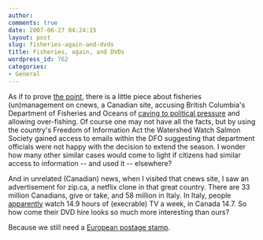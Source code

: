```yaml
---
author:
comments: true
date: 2007-06-27 04:24:15
layout: post
slug: fisheries-again-and-dvds
title: Fisheries, again, and DVDs
wordpress_id: 762
categories:
- General
---
```


As if to prove [the point](http://jeremycherfas.net/2007/06/23/fish-farmers/), there is a little piece about fisheries (un)management on cnews, a Canadian site, accusing British Columbia's Department of Fisheries and Oceans of [caving to political pressure](http://cnews.canoe.ca/CNEWS/Science/2007/06/26/4291752-sun.html) and allowing over-fishing. Of course one may not have all the facts, but by using the country's Freedom of Information Act the Watershed Watch Salmon Society gained access to emails within the DFO suggesting that department officials were not happy with the decision to extend the season. I wonder how many other similar cases would come to light if citizens had similar access to information -- and used it -- elsewhere?

And in unrelated (Canadian) news, when I visited that cnews site, I saw an advertisement for zip.ca, a netflix clone in that great country. There are 33 million Canadians, give or take, and 58 million in Italy. In Italy, people [apparently](http://www.gfkamerica.com/news/culturescoremedia.htm) watch 14.9 hours of (execrable) TV a week, in Canada 14.7. So how come their DVD hire looks so much more interesting than ours?

Because we still need a [European postage stamp](http://jeremycherfas.net/2006/10/16/postal-union-please/).


